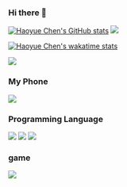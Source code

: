 ### Hi there 👋

<!--
**haoyuebju2/haoyuebju2** is a ✨ _special_ ✨ repository because its `README.md` (this file) appears on your GitHub profile.

Here are some ideas to get you started:

- 🔭 I’m currently working on ...
- 🌱 I’m currently learning ...
- 👯 I’m looking to collaborate on ...
- 🤔 I’m looking for help with ...
- 💬 Ask me about ...
- 📫 How to reach me: ...
- 😄 Pronouns: ...
- ⚡ Fun fact: ...
-->



[![Haoyue Chen's GitHub stats](https://github-readme-stats.vercel.app/api?username=haoyuebju2&layout=compact&show_icons=true&theme=radical)](https://github.com/haoyuebju2/github-readme-stats)
![](http://antzuhl.cn:4000/get/@haoyuebju2.readme)

[![Haoyue Chen's wakatime stats](https://github-readme-stats.vercel.app/api/wakatime?username=willianrod&theme=radical)](https://github.com/haoyuebju2/github-readme-stats)


![](https://visitor-badge.glitch.me/badge?page_id=haoyuebju2.readme)

### My Phone
[![](https://img.shields.io/badge/Xiaomi-10pro-f5010c?style=flat-square&logo=Xiaomi&logoColor=ffffff)](https://www.apple.com/)

### Programming Language
[![](https://img.shields.io/badge/-C++-007396?style=flat-square&logo=C++&logoColor=ffffff)](https://reactjs.org/)
[![](https://img.shields.io/badge/-python-007396?style=flat-square&logo=python&logoColor=f00000)](https://reactjs.org/)
[![](https://img.shields.io/badge/-java-007396?style=flat-square&logo=java&logoColor=fbbbbb)](https://reactjs.org/)

### game 
[![](https://img.shields.io/badge/Steam-171a21?style=flat-square&logo=steam&logoColor=ffffff)](https://steamcommunity.com/profile/76561198210274864)



